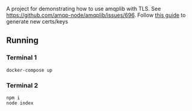 A project for demonstrating how to use amqplib with TLS. See https://github.com/amqp-node/amqplib/issues/696. Follow [this guide](https://www.rabbitmq.com/ssl.html#manual-certificate-generation) to generate new certs/keys 

## Running

### Terminal 1
```
docker-compose up
```

### Terminal 2
```
npm i
node index
```
